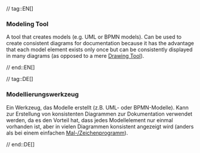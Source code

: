 // tag::EN[]
### Modeling Tool

A tool that creates models (e.g. UML or BPMN models). Can be used to create consistent diagrams for documentation because it has the advantage that each model element exists only once but can be consistently displayed in many diagrams (as opposed to a mere [Drawing Tool](#term-drawing-tool)).

// end::EN[]

// tag::DE[]
### Modellierungswerkzeug

Ein Werkzeug, das Modelle erstellt (z.B. UML- oder BPMN-Modelle). Kann
zur Erstellung von konsistenten Diagrammen zur Dokumentation verwendet
werden, da es den Vorteil hat, dass jedes Modellelement nur einmal
vorhanden ist, aber in vielen Diagrammen konsistent angezeigt wird
(anders als bei einem einfachen [Mal-/Zeichenprogramm](#term-drawing-tool)).


// end::DE[]

